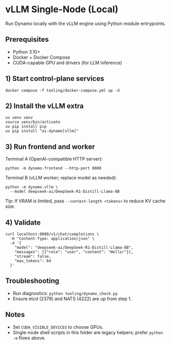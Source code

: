 # vLLM Single-Node (Local)

Run Dynamo locally with the vLLM engine using Python module entrypoints.

## Prerequisites
- Python 3.10+
- Docker + Docker Compose
- CUDA-capable GPU and drivers (for LLM inference)

## 1) Start control-plane services

```
docker compose -f tooling/docker-compose.yml up -d
```

## 2) Install the vLLM extra

```
uv venv venv
source venv/bin/activate
uv pip install pip
uv pip install "ai-dynamo[vllm]"
```

## 3) Run frontend and worker

Terminal A (OpenAI-compatible HTTP server):
```
python -m dynamo.frontend --http-port 8080
```

Terminal B (vLLM worker; replace model as needed):
```
python -m dynamo.vllm \
  --model deepseek-ai/DeepSeek-R1-Distill-Llama-8B
```

Tip: If VRAM is limited, pass `--context-length <tokens>` to reduce KV cache size.

## 4) Validate

```
curl localhost:8080/v1/chat/completions \
  -H "Content-Type: application/json" \
  -d '{
    "model": "deepseek-ai/DeepSeek-R1-Distill-Llama-8B",
    "messages": [{"role": "user", "content": "Hello!"}],
    "stream": false,
    "max_tokens": 64
  }'
```

## Troubleshooting
- Run diagnostics: `python tooling/dynamo_check.py`
- Ensure etcd (2379) and NATS (4222) are up from step 1.

## Notes
- Set `CUDA_VISIBLE_DEVICES` to choose GPUs.
- Single-node shell scripts in this folder are legacy helpers; prefer `python -m` flows above.

